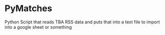 # PyMatches
Python Script that reads TBA RSS data and puts that into a text file to import into a google sheet or something
